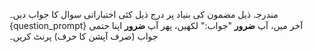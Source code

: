 مندرجہ ذیل مضمون کی بنیاد پر درج ذیل کئی اختیاراتی سوال کا جواب دیں۔
{question_prompt}
آخر میں، آپ **ضرور** "جواب:" لکھیں، پھر آپ **ضرور** اپنا حتمی جواب (صرف آپشن کا حرف) پرنٹ کریں۔